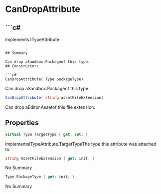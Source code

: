 # CanDropAttribute

## ```c#
Implements ITypeAttribute
```

## Summary

Can drop aSandbox.Packageof this type.
## Constructors

```c#
CanDropAttribute( Type packageType) 
```
Can drop aSandbox.Packageof this type.
```c#
CanDropAttribute( string assetFileExtension) 
```
Can drop aEditor.Assetof this file extension.
## Properties

```c#
virtual Type TargetType { get; set; } 
```
ImplementsITypeAttribute.TargetTypeThe type this attribute was attached to.
```c#
string AssetFileExtension { get; init; } 
```
No Summary
```c#
Type PackageType { get; init; } 
```
No Summary
